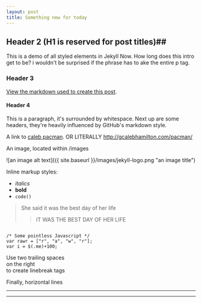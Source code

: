 ```yaml
---
layout: post
title: Something new for today
---
```


## Header 2 (H1 is reserved for post titles)##

This is a demo of all styled elements in Jekyll Now.  How long does this intro get to be?  i wouldn't be surprised if the phrase has to ake the entire p tag.

### Header 3

[View the markdown used to create this post](https://raw.githubusercontent.com/barryclark/www.jekyllnow.com/gh-pages/_posts/2014-6-19-Markdown-Style-Guide.md).

#### Header 4

This is a paragraph, it's surrounded by whitespace. Next up are some headers, they're heavily influenced by GitHub's markdown style.





A link to [caleb pacman](http://calebhamilton.com/pacman). OR LITERALLY  <http://gcalebhamilton.com/pacman/>

An image, located within /images

![an image alt text]({{ site.baseurl }}/images/jekyll-logo.png "an image title")

Inline markup styles:

- _italics_
- **bold**
- `code()`

> She said it was the best day of her life
>> IT WAS THE BEST DAY OF HER LIFE


```CODE:

/* Some pointless Javascript */
var rawr = ["r", "a", "w", "r"];
var i = $(.me)+100;
```

Use two trailing spaces  
on the right  
to create linebreak tags  

Finally, horizontal lines

----
****
